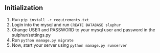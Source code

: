 ## Initialization

1. Run `pip install -r requirements.txt`
2. Login into the mysql and run `CREATE DATABASE sluphur`
3. Change USER and PASSWORD to your mysql user and password in the sulphur/settings.py
4. Run `python manage.py migrate`
5. Now, start your server using `python manage.py runserver`
